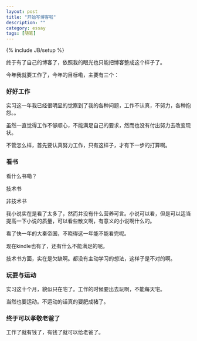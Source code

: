 ```yaml
---
layout: post
title: "开始写博客啦"
description: ""
category: essay
tags: [随笔]
---
```

{% include JB/setup %}

终于有了自己的博客了，依照我的眼光也只能把博客整成这个样子了。

今年我就要工作了，今年的目标嘞，主要有三个：

### 好好工作

实习这一年我已经很明显的觉察到了我的各种问题，工作不认真，不努力，各种抱怨。。

虽然一直觉得工作不够顺心，不能满足自己的要求，然而也没有付出努力去改变现状。

不管怎么样，首先要认真努力工作，只有这样子，才有下一步的打算啊。
    
### 看书

看什么书嘞？

技术书

非技术书

我小说实在是看了太多了，然而并没有什么营养可言。小说可以看，但是可以适当提高一下小说的质量，可以看些散文啊，有意义的小说啊什么的。

看了快一年的大秦帝国，不晓得这一年能不能看完呢。

现在kindle也有了，还有什么不能满足的呢。

技术书方面，实在是欠缺啊。都没有主动学习的想法，这样子是不对的啊。

### 玩耍与运动

实习这十个月，貌似只在宅了。工作的时候要出去玩啊，不能每天宅。

当然也要运动。不运动的话真的要肥成猪了。

### 终于可以孝敬老爸了

工作了就有钱了，有钱了就可以给老爸了。
